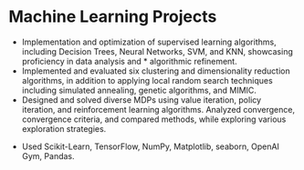 # Machine Learning Projects
* Implementation and optimization of supervised learning algorithms, including Decision Trees, Neural Networks, SVM, and KNN, showcasing proficiency in data analysis and * algorithmic refinement.
* Implemented and evaluated six clustering and dimensionality reduction algorithms, in addition to applying local random search techniques including simulated annealing, genetic algorithms, and MIMIC.
* Designed and solved diverse MDPs using value iteration, policy iteration, and reinforcement learning algorithms. Analyzed convergence, convergence criteria, and compared methods, while exploring various exploration strategies.

- Used Scikit-Learn, TensorFlow, NumPy, Matplotlib, seaborn, OpenAI Gym, Pandas.